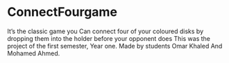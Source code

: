 # ConnectFourgame
It’s the classic game you Can connect four of your coloured disks by dropping them into the holder before your opponent does
This was the project of the first semester, Year one. Made by students Omar Khaled And Mohamed Ahmed. 
